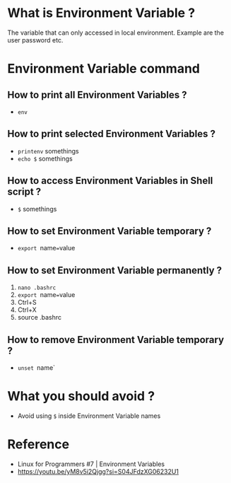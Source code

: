 # What is Environment Variable ?

The variable that can only accessed in local environment. Example are the user password etc.

# Environment Variable command

## How to print all Environment Variables ?

-   `env`

## How to print selected Environment Variables ?

-   `printenv` somethings
-   `echo $` somethings

## How to access Environment Variables in Shell script ?

-   `$` somethings

## How to set Environment Variable temporary ?

-   `export `name`=`value

## How to set Environment Variable permanently ?

1.  `nano .bashrc`
2.  `export `name`=`value
3.  Ctrl+S
4.  Ctrl+X
5.  source .bashrc

## How to remove Environment Variable temporary ?

-   `unset `name`

# What you should avoid ?

-   Avoid using `$` inside Environment Variable names

# Reference

-   Linux for Programmers #7 | Environment Variables
-   https://youtu.be/yM8v5i2Qjgg?si=S04JFdzXG06232U1
